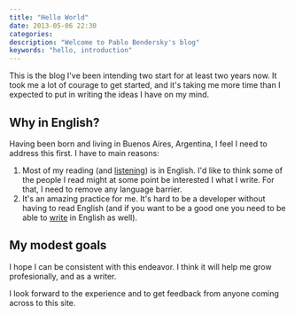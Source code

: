 ```yaml
---
title: "Hello World"
date: 2013-05-06 22:30
categories: 
description: "Welcome to Pablo Bendersky's blog"
keywords: "hello, introduction"
---
```

This is the blog I've been intending two start for at least two years now. It took me a lot of courage to
get started, and it's taking me more time than I expected to put in writing the ideas I have on my mind.

## Why in English?
Having been born and living in Buenos Aires, Argentina, I feel I need to address this first.
I have to main reasons:

1. Most of my reading (and [listening](http://5by5.tv)) is in English. I'd like to think some of the people I read might at some point be interested I what I write. For that, I need to remove any language barrier.
2. It's an amazing practice for me. It's hard to be a developer without having to read English (and if you want to be a good one you need to be able to [write](http://stackoverflow.com) in English as well).

## My modest goals
I hope I can be consistent with this endeavor. I think it will help me grow profesionally,
and as a writer.

I look forward to the experience and to get feedback from anyone coming across to this site.
